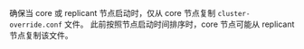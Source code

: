 确保当 core 或 replicant 节点启动时，仅从 core 节点复制 `cluster-override.conf` 文件。
此前按照节点启动时间排序时，core 节点可能从 replicant 节点复制该文件。
